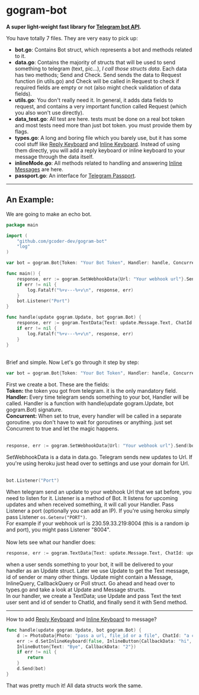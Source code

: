 # gogram-bot

**A super light-weight fast library for [Telegram bot API](https://core.telegram.org/bots/api).**


You have totally 7 files. They are very easy to pick up:

* **bot.go**: Contains Bot struct, which represents a bot and methods related to it.
* **data.go**: Contains the majority of structs that will be used to send something to telegram
(text, pic...), *I call those structs data*. Each data has two methods; Send and Check. 
Send sends the data to Request function (in utils.go) and Check will be called in Request to check
if required fields are empty or not (also might check validation of data fields).
* **utils.go**: You don't really need it. In general, it adds data fields to request, and contains a very 
important function called Request (which you also won't use directly).
* **data_test.go**: All test are here. tests must be done on a real bot token and most tests need more than
just bot token. you must provide them by flags.
* **types.go**: A long and boring file which you barely use, but it has some cool stuff like 
[Reply Keyboard](https://core.telegram.org/bots#keyboards) and 
[Inline Keyboard](https://core.telegram.org/bots#inline-keyboards-and-on-the-fly-updating). 
Instead of using them directly, you will add a reply keyboard or inline keyboard to your message
through the data itself.
* **inlineMode.go**: All methods related to handling and answering 
[Inline Messages](https://core.telegram.org/bots/inline) are here.
* **passport.go**: An interface for [Telegram Passport](https://core.telegram.org/bots/api#telegram-passport).
***

## An Example:

We are going to make an echo bot.

```go
package main

import (
	"github.com/gcoder-dev/gogram-bot"
	"log"
)

var bot = gogram.Bot{Token: "Your Bot Token", Handler: handle, Concurrent: true}

func main() {
	response, err := gogram.SetWebhookData{Url: "Your webhook url"}.Send(bot)
	if err != nil {
		log.Fatalf("%+v---%+v\n", response, err)
	}
	bot.Listener("Port")
}

func handle(update gogram.Update, bot gogram.Bot) {
	response, err := gogram.TextData{Text: update.Message.Text, ChatId: update.Message.Chat.Id}.Send(bot)
	if err != nil {
		log.Fatalf("%+v---%+v\n", response, err)
	}
}
```
<br />
Brief and simple. Now Let's go through it step by step:

```go
var bot = gogram.Bot{Token: "Your Bot Token", Handler: handle, Concurrent: true}
```
First we create a bot. These are the fields:<br />
**Token:** the token you got from telegram. it is the only mandatory field. <br />
**Handler:** Every time telegram sends something to your bot, Handler will be called.
Handler is a function with handle(update gogram.Update, bot gogram.Bot) signature. <br />
**Concurrent:** When set to true, every handler will be called in a separate goroutine. you don't 
have to wait for goroutines or anything. just set Concurrent to true and let the magic happens. 
<br /><br />
```go
response, err := gogram.SetWebhookData{Url: "Your webhook url"}.Send(bot)
```
SetWebhookData is a data in data.go. Telegram sends new updates to Url. If you're using
heroku just head over to settings and use your domain for Url.
<br /><br />
```go
bot.Listener("Port")
```
When telegram send an update to your webhook Url that we sat before, you need to listen
for it. Listener is a method of Bot. It listens for upcoming updates and when received
something, it will call your Handler. Pass Listener a port (optionally you can add an IP). If 
you're using heroku simply pass Listener `os.Getenv("PORT")`.<br />
For example if your webhook url is 230.59.33.219:8004 (this is a random ip and port),
you might pass Listener "8004".
<br /><br />
Now lets see what our handler does:
```go
response, err := gogram.TextData{Text: update.Message.Text, ChatId: update.Message.Chat.Id}.Send(bot)
```
when a user sends something to your bot, it will be delivered to your
handler as an Update struct. Later we use Update to get the Text message, id of sender or many other things.
Update might contain a Message, InlineQuery, CallbackQuery or Poll struct. 
Go ahead and head over to types.go and take a look at Update and Message structs.<br >
In our handler, we create a TextData; use Update and pass Text the text user sent and id of sender to ChatId, and 
finally send it with Send method.
***
How to add [Reply Keyboard](https://core.telegram.org/bots#keyboards) and
[Inline Keyboard](https://core.telegram.org/bots#inline-keyboards-and-on-the-fly-updating)
to message?
```go
func handle(update gogram.Update, bot gogram.Bot) {
    d := PhotoData{Photo: "pass a url, file_id or a file", ChatId: "a chat id"}
    err := d.SetInlineKeyboard(false, InlineButton{CallbackData: "hi", Text: "1"},
    InlineButton{Text: "Bye", CallbackData: "2"})
    if err != nil {
        return
    }
    d.Send(bot)
}
```
That was pretty much it! All data structs work the same.